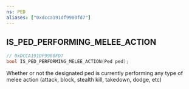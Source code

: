 ```yaml
---
ns: PED
aliases: ["0xdcca191df9980fd7"]
---
```

## IS_PED_PERFORMING_MELEE_ACTION

```c
// 0xDCCA191DF9980FD7
bool IS_PED_PERFORMING_MELEE_ACTION(Ped ped);
```

Whether or not the designated ped is currently performing any type of melee action (attack, block, stealth kill, takedown, dodge, etc)

